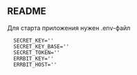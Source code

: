 ## README

Для старта приложения нужен .env-файл

```
  SECRET_KEY=''
  SECRET_KEY_BASE=''
  SECRET_TOKEN=''
  ERRBIT_KEY=''
  ERRBIT_HOST=''
```
